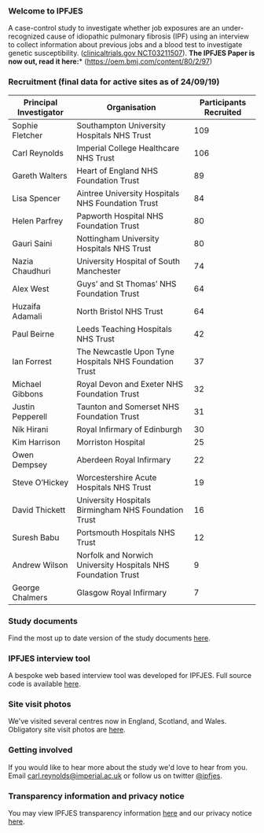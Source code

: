 ### Welcome to IPFJES 

A case-control study to investigate whether job exposures are an under-recognized cause of idiopathic pulmonary fibrosis (IPF) using an interview to collect information about previous jobs and a blood test to investigate genetic susceptibility. ([clinicaltrials.gov NCT03211507](https://clinicaltrials.gov/ct2/show/NCT03211507)). **The IPFJES Paper is now out, read it here:*** (https://oem.bmj.com/content/80/2/97)

### Recruitment (final data for active sites as of 24/09/19)

| Principal Investigator | Organisation                                                  | Participants Recruited |
|------------------------|---------------------------------------------------------------|------------------------|
| Sophie Fletcher        | Southampton University Hospitals NHS Trust                    | 109                    |
| Carl Reynolds          | Imperial College Healthcare NHS Trust                         | 106                    |
| Gareth Walters         | Heart of England NHS Foundation Trust                         | 89                     |
| Lisa Spencer           | Aintree University Hospitals NHS Foundation Trust             | 84                     |
| Helen Parfrey          | Papworth Hospital NHS Foundation Trust                        | 80                     |
| Gauri Saini            | Nottingham University Hospitals NHS Trust                     | 80                     |
| Nazia Chaudhuri        | University Hospital of South Manchester                       | 74                     |
| Alex West              | Guys’ and St Thomas’ NHS Foundation Trust                     | 64                     |
| Huzaifa Adamali        | North Bristol NHS Trust                                       | 64                     |
| Paul Beirne            | Leeds Teaching Hospitals NHS Trust                            | 42                     |
| Ian Forrest            | The Newcastle Upon Tyne Hospitals NHS Foundation Trust        | 37                     |
| Michael Gibbons        | Royal Devon and Exeter NHS Foundation Trust                   | 32                     |
| Justin Pepperell       | Taunton and Somerset NHS Foundation Trust                     | 31                     |
| Nik Hirani             | Royal Infirmary of Edinburgh                                  | 30                     |
| Kim Harrison           | Morriston Hospital                                            | 25                     |
| Owen Dempsey           | Aberdeen Royal Infirmary                                      | 22                     |
| Steve O’Hickey         | Worcestershire Acute Hospitals NHS Trust                      | 19                     |
| David Thickett         | University Hospitals Birmingham NHS Foundation Trust          | 16                     |
| Suresh Babu            | Portsmouth Hospitals NHS Trust                                | 12                     |
| Andrew Wilson          | Norfolk and Norwich University Hospitals NHS Foundation Trust | 9                      |
| George Chalmers        | Glasgow Royal Infirmary                                       | 7                      |

### Study documents

Find the most up to date version of the study documents [here](https://github.com/drcjar/ipfjes/).

### IPFJES interview tool

A bespoke web based interview tool was developed for IPFJES. Full source code is available [here](https://github.com/drcjar/ipfjes-interview).

### Site visit photos

We've visited several centres now in England, Scotland, and Wales. Obligatory site visit photos are [here](https://github.com/drcjar/ipfjes/blob/master/photos/photos.md).

### Getting involved

If you would like to hear more about the study we'd love to hear from you. Email <carl.reynolds@imperial.ac.uk> or follow us on twitter [@ipfjes](https://twitter.com/ipfjes). 

### Transparency information and privacy notice

You may view IPFJES transparency information [here](https://github.com/drcjar/ipfjes/blob/master/docs/Transparency%20wording%20for%20IPFJES%20study%20participants.pdf) and our privacy notice [here](https://github.com/drcjar/ipfjes/blob/master/docs/GDPR-Privacy-Notice-IPFJES_25-May-2018.pdf).




